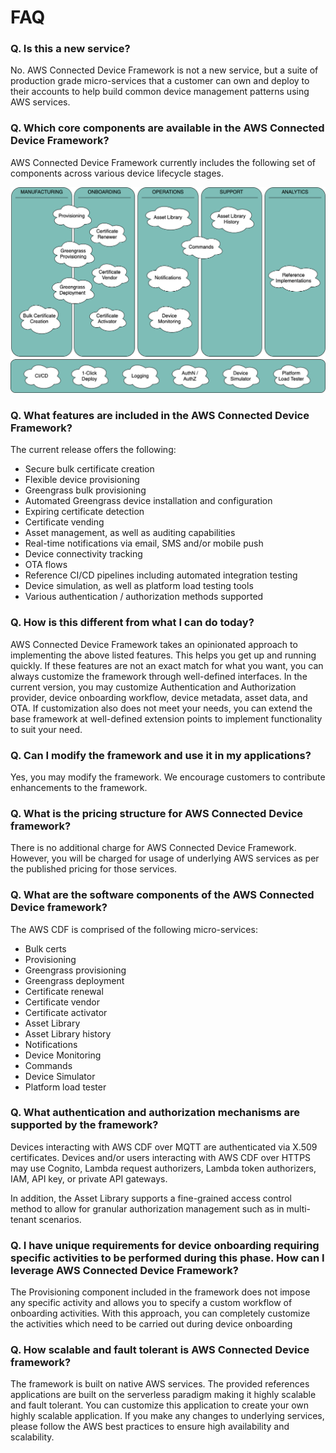 # FAQ

### Q. Is this a new service?

No. AWS Connected Device Framework is not a new service, but a suite of production grade micro-services that a customer can own and deploy to their accounts to help build common device management patterns using AWS services.

### Q. Which core components are available in the AWS Connected Device Framework?

AWS Connected Device Framework currently includes the following set of components across various device lifecycle stages.

![Life Cycle Phases](projects/images/cdf-core-hla-lifecycle.png)
 

### Q. What features are included in the AWS Connected Device Framework?

The current release offers the following:

- Secure bulk certificate creation
- Flexible device provisioning
- Greengrass bulk provisioning
- Automated Greengrass device installation and configuration
- Expiring certificate detection
- Certificate vending
- Asset management, as well as auditing capabilities
- Real-time notifications via email, SMS and/or mobile push
- Device connectivity tracking
- OTA flows
- Reference CI/CD pipelines including automated integration testing
- Device simulation, as well as platform load testing tools
- Various authentication / authorization methods supported

### Q. How is this different from what I can do today?

AWS Connected Device Framework takes an opinionated approach to implementing the above listed features. This helps you get up and running quickly. If these features are not an exact match for what you want, you can always customize the framework through well-defined interfaces. In the current version, you may customize Authentication and Authorization provider, device onboarding workflow, device metadata, asset data, and OTA. If customization also does not meet your needs, you can extend the base framework at well-defined extension points to implement functionality to suit your need.

### Q. Can I modify the framework and use it in my applications?

Yes, you may modify the framework. We encourage customers to contribute enhancements to the framework.
### Q. What is the pricing structure for AWS Connected Device framework?

There is no additional charge for AWS Connected Device Framework. However, you will be charged for usage of underlying AWS services as per the published pricing for those services.

### Q. What are the software components of the AWS Connected Device framework?

The AWS CDF is comprised of the following micro-services:

- Bulk certs
- Provisioning
- Greengrass provisioning
- Greengrass deployment
- Certificate renewal
- Certificate vendor
- Certificate activator
- Asset Library
- Asset Library history
- Notifications
- Device Monitoring
- Commands
- Device Simulator
- Platform load tester

### Q. What authentication and authorization mechanisms are supported by the framework?

Devices interacting with AWS CDF over MQTT are authenticated via X.509 certificates. Devices and/or users interacting with AWS CDF over HTTPS may use Cognito, Lambda request authorizers, Lambda token authorizers, IAM, API key, or private API gateways.

In addition, the Asset Library supports a fine-grained access control method to allow for granular authorization management such as in multi-tenant scenarios.

### Q. I have unique requirements for device onboarding requiring specific activities to be performed during this phase. How can I leverage AWS Connected Device Framework?

The Provisioning component included in the framework does not impose any specific activity and allows you to specify a custom workflow of onboarding activities. With this approach, you can completely customize the activities which need to be carried out during device onboarding

### Q. How scalable and fault tolerant is AWS Connected Device framework?

The framework is built on native AWS services. The provided references applications are built on the serverless paradigm making it highly scalable and fault tolerant. You can customize this application to create your own highly scalable application. If you make any changes to underlying services, please follow the AWS best practices to ensure high availability and scalability.




